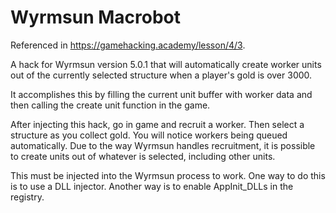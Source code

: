 # Wyrmsun Macrobot
Referenced in https://gamehacking.academy/lesson/4/3.

A hack for Wyrmsun version 5.0.1 that will automatically create worker units out of the currently selected structure when a player's gold is over 3000.

It accomplishes this by filling the current unit buffer with worker data and then calling the create unit function in the game.

After injecting this hack, go in game and recruit a worker. Then select a structure as you collect gold. You will notice workers being queued automatically. Due to the way Wyrmsun handles recruitment, it is possible to create units out of whatever is selected, including other units.

This must be injected into the Wyrmsun process to work. One way to do this is to use a DLL injector. Another way is to enable AppInit_DLLs in the registry.
